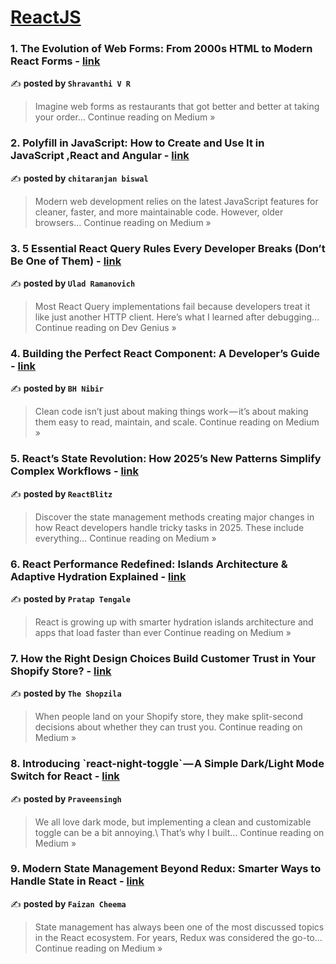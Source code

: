 
<h1><a href=https://medium.com/tag/reactjs/recommended target="_blank" rel="noopener noreferrer">ReactJS</a></h1>
<h3>1.  The Evolution of Web Forms: From 2000s HTML to Modern React Forms - <a href="https://medium.com/@shravanthivr/the-evolution-of-web-forms-from-2000s-html-to-modern-react-forms-9f9a3b0fa56b?source=rss------reactjs-5" target="_blank" rel="noopener noreferrer">link</a></h3>

✍️ **posted by `Shravanthi V R`**

<blockquote>Imagine web forms as restaurants that got better and better at taking your order…
Continue reading on Medium »</blockquote>

<h3>2. Polyfill in JavaScript: How to Create and Use It in JavaScript ,React and Angular - <a href="https://chitaranjanbiswal93.medium.com/polyfill-in-javascript-how-to-create-and-use-it-in-javascript-react-and-angular-e8bc0ec46c72?source=rss------reactjs-5" target="_blank" rel="noopener noreferrer">link</a></h3>

✍️ **posted by `chitaranjan biswal`**

<blockquote>Modern web development relies on the latest JavaScript features for cleaner, faster, and more maintainable code. However, older browsers…
Continue reading on Medium »</blockquote>

<h3>3. 5 Essential React Query Rules Every Developer Breaks (Don’t Be One of Them) - <a href="https://blog.devgenius.io/5-essential-react-query-rules-every-developer-breaks-dont-be-one-of-them-025ad07ae7bc?source=rss------reactjs-5" target="_blank" rel="noopener noreferrer">link</a></h3>

✍️ **posted by `Ulad Ramanovich`**

<blockquote>Most React Query implementations fail because developers treat it like just another HTTP client. Here’s what I learned after debugging…
Continue reading on Dev Genius »</blockquote>

<h3>4.  Building the Perfect React Component: A Developer’s Guide - <a href="https://medium.com/@bh.nibir/building-the-perfect-react-component-a-developers-guide-941c1b1ba032?source=rss------reactjs-5" target="_blank" rel="noopener noreferrer">link</a></h3>

✍️ **posted by `BH Nibir`**

<blockquote>Clean code isn’t just about making things work — it’s about making them easy to read, maintain, and scale.
Continue reading on Medium »</blockquote>

<h3>5. React’s State Revolution: How 2025’s New Patterns Simplify Complex Workflows - <a href="https://medium.com/@ReactBlitz/reacts-state-revolution-how-2025-s-new-patterns-simplify-complex-workflows-2c05ddde0517?source=rss------reactjs-5" target="_blank" rel="noopener noreferrer">link</a></h3>

✍️ **posted by `ReactBlitz`**

<blockquote>Discover the state management methods creating major changes in how React developers handle tricky tasks in 2025. These include everything…
Continue reading on Medium »</blockquote>

<h3>6. React Performance Redefined: Islands Architecture & Adaptive Hydration Explained - <a href="https://medium.com/@tengale20/react-performance-redefined-islands-architecture-adaptive-hydration-explained-d4df365b982c?source=rss------reactjs-5" target="_blank" rel="noopener noreferrer">link</a></h3>

✍️ **posted by `Pratap Tengale`**

<blockquote>React is growing up with smarter hydration islands architecture and apps that load faster than ever
Continue reading on Medium »</blockquote>

<h3>7. How the Right Design Choices Build Customer Trust in Your Shopify Store? - <a href="https://medium.com/@theshopzila/shopihow-the-right-design-choices-build-customer-trust-in-your-shopify-store-a2326c586622?source=rss------reactjs-5" target="_blank" rel="noopener noreferrer">link</a></h3>

✍️ **posted by `The Shopzila`**

<blockquote>When people land on your Shopify store, they make split-second decisions about whether they can trust you.
Continue reading on Medium »</blockquote>

<h3>8. Introducing `react-night-toggle` — A Simple Dark/Light Mode Switch for React - <a href="https://medium.com/@praveensingh9559/introducing-react-night-toggle-a-simple-dark-light-mode-switch-for-react-b264b64ce7fd?source=rss------reactjs-5" target="_blank" rel="noopener noreferrer">link</a></h3>

✍️ **posted by `Praveensingh`**

<blockquote>We all love dark mode, but implementing a clean and customizable toggle
can be a bit annoying.\
That’s why I built…
Continue reading on Medium »</blockquote>

<h3>9. Modern State Management Beyond Redux: Smarter Ways to Handle State in React - <a href="https://faizancheema893.medium.com/modern-state-management-beyond-redux-smarter-ways-to-handle-state-in-react-e4ee3c0d1264?source=rss------reactjs-5" target="_blank" rel="noopener noreferrer">link</a></h3>

✍️ **posted by `Faizan Cheema`**

<blockquote>State management has always been one of the most discussed topics in the React ecosystem. For years, Redux was considered the go-to…
Continue reading on Medium »</blockquote>

